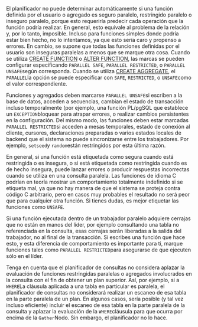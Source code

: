 El planificador no puede determinar automáticamente si una función  definida por el usuario o agregado es seguro paralelo, restringido  paralelo o inseguro paralelo, porque esto requeriría predecir cada  operación que la función podría realizar. En general, esto equivale al  problema de la relación y, por lo tanto, imposible. Incluso para  funciones simples donde podría estar bien hecho, no lo intentamos, ya  que esto sería caro y propenso a errores. En cambio, se supone que todas las funciones definidas por el usuario son inseguras paralelas a menos  que se marque otra cosa. Cuando se utiliza [CREATE FUNCTION](https://www.postgresql.org/docs/current/sql-createfunction.html) o [ALTER FUNCTION](https://www.postgresql.org/docs/current/sql-alterfunction.html), las marcas se pueden configurar especificando `PARALLEL SAFE`, `PARALLEL RESTRICTED`, o  `PARALLEL UNSAFE`según corresponda. Cuando se utiliza [CREATE AGGREGATE](https://www.postgresql.org/docs/current/sql-createaggregate.html), el  `PARALLEL`la opción se puede especificar con `SAFE`, `RESTRICTED`, o  `UNSAFE`como el valor correspondiente.

Funciones y agregados deben marcarse  `PARALLEL UNSAFE`si escriben a la base de datos, acceden a secuencias, cambian el estado de transacción incluso temporalmente (por ejemplo, una función PL/pgSQL  que establece un  `EXCEPTION`bloquear para atrapar errores, o realizar cambios persistentes en la  configuración. Del mismo modo, las funciones deben estar marcadas  `PARALLEL RESTRICTED`si acceden a mesas temporales, estado de conexión al cliente, cursores,  declaraciones preparadas o varios estados locales de backend que el  sistema no puede sincronizarse entre los trabajadores. Por ejemplo,  `setseed`y  `random`están restringidos por esta última razón.

En general, si una función está etiquetada como segura cuando  está restringida o es insegura, o si está etiquetada como restringida  cuando es de hecho insegura, puede lanzar errores o producir respuestas  incorrectas cuando se utiliza en una consulta paralela. Las funciones de idioma C podrían en teoría mostrar un comportamiento totalmente  indefinido si se etiqueta mal, ya que no hay manera de que el sistema se proteja contra código C arbitrario, pero en casos muy probables el  resultado no será peor que para cualquier otra función. Si tienes dudas, es mejor etiquetar las funciones como `UNSAFE`.

Si una función ejecutada dentro de un trabajador paralelo  adquiere cerrajas que no están en manos del líder, por ejemplo  consultando una tabla no referenciada en la consulta, esas cerrajas  serán liberadas a la salida del trabajador, no al final de la  transacción. Si escribes una función que hace esto, y esta diferencia de comportamiento es importante para ti, marque funciones tales como  `PARALLEL RESTRICTED`para asegurarse de que ejecuten sólo en el líder.

Tenga en cuenta que el planificador de consultas no considera  aplazar la evaluación de funciones restringidas paralelas o agregados  involucrados en la consulta con el fin de obtener un plan superior. Así, por ejemplo, si a  `WHERE`La cláusula aplicada a una tabla en particular es paralela, el  planificador de consultas no considerará realizar un escaneo de esa  tabla en la parte paralela de un plan. En algunos casos, sería posible  (y tal vez incluso eficiente) incluir el escaneo de esa tabla en la  parte paralela de la consulta y aplazar la evaluación de la  `WHERE`cláusula para que ocurra por encima de la  `Gather`Nodo. Sin embargo, el planificador no lo hace.